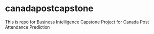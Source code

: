 # canadapostcapstone
This is repo for Business Intelligence Capstone Project for Canada Post Attendance Prediction
